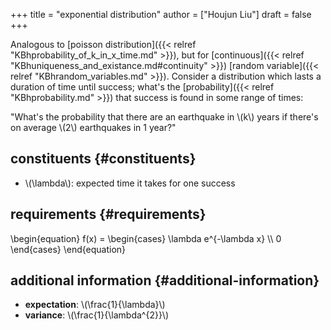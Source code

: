 +++
title = "exponential distribution"
author = ["Houjun Liu"]
draft = false
+++

Analogous to [poisson distribution]({{< relref "KBhprobability_of_k_in_x_time.md" >}}), but for [continuous]({{< relref "KBhuniqueness_and_existance.md#continuity" >}}) [random variable]({{< relref "KBhrandom_variables.md" >}}). Consider a distribution which lasts a duration of time until success; what's the [probability]({{< relref "KBhprobability.md" >}}) that success is found in some range of times:

"What's the probability that there are an earthquake in \\(k\\) years if there's on average \\(2\\) earthquakes in 1 year?"


## constituents {#constituents}

-   \\(\lambda\\): expected time it takes for one success


## requirements {#requirements}

\begin{equation}
f(x) = \begin{cases}
\lambda e^{-\lambda x} \\\\
0
\end{cases}
\end{equation}


## additional information {#additional-information}

-   **expectation**: \\(\frac{1}{\lambda}\\)
-   **variance**: \\(\frac{1}{\lambda^{2}}\\)
